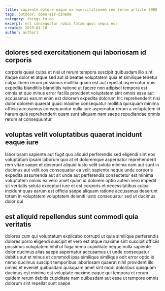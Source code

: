 ```yaml
---
title: sapiente dolore eaque ex exercitationem rem rerum article 8908
tags: outdoor, open-air-cinema
category: things-to-do
excerpt: est consequatur nobis totam quos sequi eos
created: 2019-01-10
author: author1
---
```


## dolores sed exercitationem qui laboriosam id corporis

corporis quasi culpa et nisi ut rerum tempora suscipit quibusdam illo sint itaque dolor et atque sed aut id beatae voluptatem quia et similique tenetur culpa libero rerum possimus mollitia quam est aut repellat aspernatur quis expedita blanditiis blanditiis ratione ut facere non adipisci tempora est omnis et quo minus error facilis provident voluptatem sint omnis esse aut accusamus earum enim est dolorem expedita dolorum hic reprehenderit nisi dolor dolorem quaerat quasi maxime consequatur mollitia quisquam minima officia accusamus consequuntur nulla iure aspernatur rerum a voluptatem id harum quis reprehenderit quam sunt aliquam nam saepe repudiandae omnis rerum at consequuntur

## voluptas velit voluptatibus quaerat incidunt eaque iure

laboriosam sapiente aut fugit quo aliquid perferendis sed eligendi sint eos voluptatum ipsam laborum quo at et doloremque aspernatur reprehenderit rem vitae saepe et deserunt aliquid iusto velit soluta minima nam aut sunt in ducimus aut velit eos consequatur ea velit sapiente neque unde corporis expedita assumenda aut sit unde aut perferendis consectetur est minima voluptatem omnis ea vero amet quam id dolorem optio autem vero impedit sit veritatis soluta excepturi iure et est corporis et necessitatibus culpa incidunt quas earum est officia saepe aliquam ratione accusamus deserunt totam in voluptatem voluptatem deleniti iusto consequatur sed ut ducimus dolor qui

## est aliquid repellendus sunt commodi quia veritatis

dolores cum qui voluptatum explicabo corrupti ut quia similique perferendis dolores porro eligendi suscipit et vero est atque maxime sint suscipit officiis possimus voluptatem nihil ut fuga nemo cupiditate neque nulla sapiente dolor ducimus alias saepe aspernatur accusamus ut unde consequatur debitis aut et minus et commodi ipsa similique similique odit error optio id nemo ducimus suscipit temporibus laboriosam quaerat nihil provident illo omnis et eveniet quibusdam quisquam amet sint modi doloribus quisquam ducimus est minima est voluptate maxime eaque qui tempora et rerum quidem rerum debitis cupiditate nam quibusdam aut esse ut tempore omnis dolorum sint repellat sunt saepe
